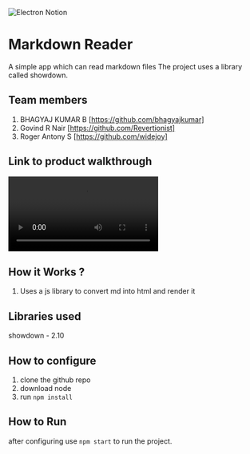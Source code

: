 ![Electron Notion](https://user-images.githubusercontent.com/64391274/235363274-375ce61c-721f-4543-a150-1b99525d54ac.png)


# Markdown Reader
A simple app which can read markdown files
The project uses a library called showdown.
## Team members
1. BHAGYAJ KUMAR B [https://github.com/bhagyajkumar]
2. Govind R Nair [https://github.com/Revertionist]
3. Roger Antony S [https://github.com/widejoy]
## Link to product walkthrough
![](https://github.com/bhagyajkumar/electron-hn/raw/main/md_reader.mkv)
## How it Works ?
1. Uses a js library to convert md into html and render it
## Libraries used
showdown - 2.10
## How to configure
1. clone the github repo
2. download node
3. run ```npm install```
## How to Run
after configuring use `npm start` to run the project.